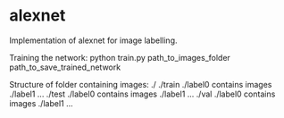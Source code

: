 # alexnet
Implementation of alexnet for image labelling.

Training the network:
python  train.py  path_to_images_folder  path_to_save_trained_network

Structure of folder containing images:
./
	./train
		./label0
			contains images
		./label1
		...
	./test
		./label0
			contains images
		./label1
		...
	./val
		./label0
			contains images
		./label1
		...
